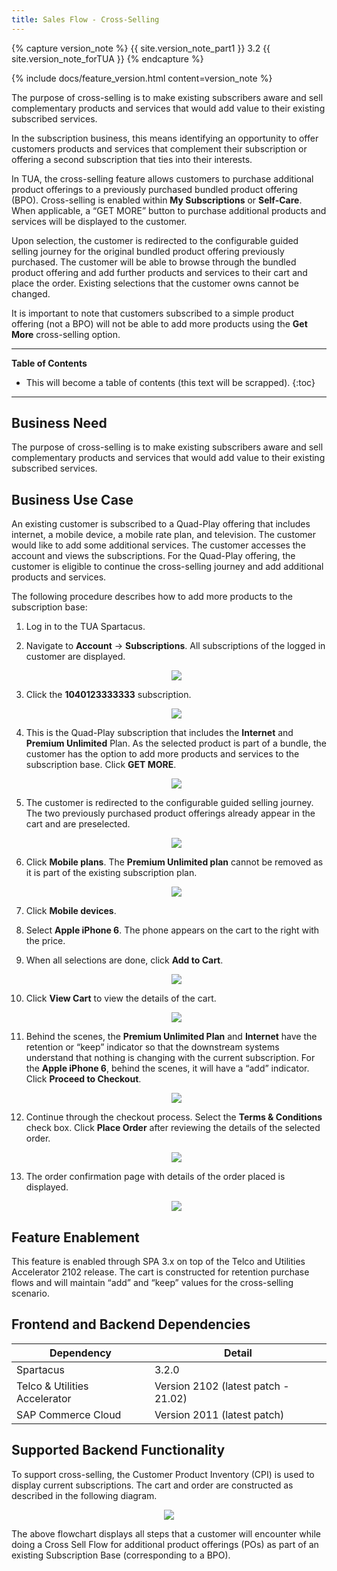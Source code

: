 ```yaml
---
title: Sales Flow - Cross-Selling
---
```


{% capture version_note %}
{{ site.version_note_part1 }} 3.2 {{ site.version_note_forTUA }}
{% endcapture %}

{% include docs/feature_version.html content=version_note %}

The purpose of cross-selling is to make existing subscribers aware and sell complementary products and services that would add value to their existing subscribed services.

In the subscription business, this means identifying an opportunity to offer customers products and services that complement their subscription or offering a second subscription that ties into their interests. 

In TUA, the cross-selling feature allows customers to purchase additional product offerings to a previously purchased bundled product offering (BPO).  Cross-selling is enabled within **My Subscriptions** or **Self-Care**. When applicable, a “GET MORE” button to purchase additional products and services will be displayed to the customer.  

Upon selection, the customer is redirected to the configurable guided selling journey for the original bundled product offering previously purchased. The customer will be able to browse through the bundled product offering and add further products and services to their cart and place the order. Existing selections that the customer owns cannot be changed. 

It is important to note that customers subscribed to a simple product offering (not a BPO) will not be able to add more products using the **Get More** cross-selling option.

***

**Table of Contents**

- This will become a table of contents (this text will be scrapped).
{:toc}

***

## Business Need

The purpose of cross-selling is to make existing subscribers aware and sell complementary products and services that would add value to their existing subscribed services.

## Business Use Case

An existing customer is subscribed to a Quad-Play offering that includes internet, a mobile device, a mobile rate plan, and television. The customer would like to add some additional services. The customer accesses the account and views the subscriptions. For the Quad-Play offering, the customer is eligible to continue the cross-selling journey and add additional products and services. 

The following procedure describes how to add more products to the subscription base:

1. Log in to the TUA Spartacus.

1. Navigate to **Account** -> **Subscriptions**. All subscriptions of the logged in customer are displayed.

    <p align="center"><img src="{{ site.baseurl }}/assets/images/telco/navigation-subscriptions-menu.png"></p>
    
1. Click the **1040123333333** subscription. 

    <p align="center"><img src="{{ site.baseurl }}/assets/images/telco/subscription-list.png"></p>

1.  This is the Quad-Play subscription that includes the **Internet** and **Premium Unlimited** Plan. As the selected product is part of a bundle, the customer has the option to add more products and services to the subscription base. Click **GET MORE**.

    <p align="center"><img src="{{ site.baseurl }}/assets/images/telco/get-more.png"></p>

1.  The customer is redirected to the configurable guided selling journey.  The two previously purchased product offerings already appear in the cart and are preselected. 

    <p align="center"><img src="{{ site.baseurl }}/assets/images/telco/cgs-two-prod-added.png"></p>

1. Click **Mobile plans**. The **Premium Unlimited plan** cannot be removed as it is part of the existing subscription plan. 

    <p align="center"><img src="{{ site.baseurl }}/assets/images/telco/mobile-plans.png"></p>

1. Click **Mobile devices**.

1. Select **Apple iPhone 6**. The phone appears on the cart to the right with the price.

1. When all selections are done, click **Add to Cart**.

    <p align="center"><img src="{{ site.baseurl }}/assets/images/telco/add-to-cart.png"></p>

1. Click **View Cart** to view the details of the cart.

    <p align="center"><img src="{{ site.baseurl }}/assets/images/telco/view-to-cart.png"></p>

1.  Behind the scenes, the **Premium Unlimited Plan** and **Internet** have the retention or “keep” indicator so that the downstream systems understand that nothing is changing with the current subscription. For the **Apple iPhone 6**, behind the scenes, it will have a “add” indicator. Click **Proceed to Checkout**.

    <p align="center"><img src="{{ site.baseurl }}/assets/images/telco/view-cart-details.png"></p>
 
1. Continue through the checkout process. Select the **Terms & Conditions** check box. Click **Place Order** after reviewing the details of the selected order. 

    <p align="center"><img src="{{ site.baseurl }}/assets/images/telco/place-order.png"></p>

1. The order confirmation page with details of the order placed is displayed.

    <p align="center"><img src="{{ site.baseurl }}/assets/images/telco/order-confirmation-page.png"></p>

## Feature Enablement

This feature is enabled through SPA 3.x on top of the Telco and Utilities Accelerator 2102 release. The cart is constructed for retention purchase flows and will maintain “add” and “keep” values for the cross-selling scenario.

## Frontend and Backend Dependencies

| Dependency                                	| Detail                                                 	|
|--------------------------------------------	|--------------------------------------------------------	|
| Spartacus                                     	| 3.2.0                                          	|
| Telco & Utilities Accelerator	             	| Version 2102 (latest patch - 21.02)            	|
| SAP Commerce Cloud 	| Version 2011 (latest patch) 	|

## Supported Backend Functionality

To support cross-selling, the Customer Product Inventory (CPI) is used to display current subscriptions. The cart and order are constructed as described in the following diagram.

<p align="center"><img src="{{ site.baseurl }}/assets/images/telco/cart-order-construction-flow.png"></p>

The above flowchart displays all steps that a customer will encounter while doing a Cross Sell Flow for additional product offerings (POs) as part of an existing Subscription Base (corresponding to a BPO).


